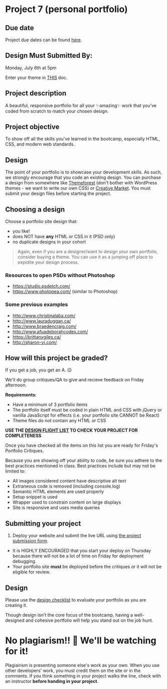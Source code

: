 # Project 7 (personal portfolio)

## Due date

Project due dates can be found [here](https://github.com/HackerYou/bootcamp-notes/blob/master/stuff-you-need-to-know/important-dates.md).

## Design Must Submitted By:

Monday, July 6th at 5pm

Enter your theme in [THIS](https://docs.google.com/spreadsheets/d/1zjRDoKcQzrT8tuZCCzdUN5Tq4OKOXE_3mf91Z3Rm_x0/edit?usp=sharing) doc. 


## Project description

A beautiful, responsive portfolio for all your ✨amazing✨ work that you've coded from scratch to match your chosen design.

## Project objective

To show off all the skills you've learned in the bootcamp, especially HTML, CSS, and modern web standards.

## Design

The point of your portfolio is to showcase your development skills. As such, we strongly encourage that you code an existing design. You can purchase a design from somewhere like [Themeforest](http://1.envato.market/hackeryou) (don't bother with WordPress themes - we want to write our own CSS) or [Creative Market](https://creativemarket.com/templates/websites). You must submit your design files before starting the project.
<!-- 
You may not update an existing portfolio, you must start from scratch. -->

## Choosing a design

Choose a portfolio site design that:

-   you like!
-   does NOT have **any** HTML or CSS in it (PSD only)
-   no duplicate designs in your cohort 
<!-- -   no recent grad has used (check the [past portfolio themes doc](https://docs.google.com/spreadsheets/d/1ZQqQnn-gSbyRlk_Au_MRoRsttsgy4BRdRnldnoclt6I/edit#gid=0)) -->

> Again, even if you are a designer/want to design your own portfolio, consider buying a theme. You can use it as a jumping off place to expidite your design process.

### Resources to open PSDs without Photoshop

-   https://studio.psdetch.com/
-   https://www.photopea.com/ (similar to Photoshop)

### Some previous examples

-   <http://www.christinalaba.com/>
-   <http://www.lauraduggan.ca/>
-   <http://www.braedencraig.com/>
-   <http://www.afuadeborahcodes.com/>
-   <https://brittanygiles.ca/>
-   <http://sharon-yi.com/>

## How will this project be graded?

If you get a job, you get an A. 😉

We'll do group critiques/QA to give and recieve feedback on Friday afternoon.

**Requirements:**

-   Have a minimum of 3 portfolio items
-   The portfolio itself must be coded in plain HTML and CSS with jQuery or vanilla JavaScript for effects (i.e. your portfolio site CANNOT be React)
-   Theme files do not contain any HTML or CSS


**USE THE [DESIGN FLIGHT LIST](https://github.com/HackerYou/bootcamp-notes/blob/master/stuff-you-need-to-know/Juno-Design-flight-list.pdf) TO CHECK YOUR PROJECT FOR COMPLETENESS**

Once you have checked all the items on this list you are ready for Friday's Portfolio Critiques.

Because you are showing off your ability to code, be sure you adhere to the best practices mentioned in class. Best practices include but may not be limited to:

-   All images considered content have descriptive alt text
-   Extraneous code is removed (including console.log)
-   Semantic HTML elements are used properly
-   Setup snippet is used
-   Wrapper used to constrain content on large displays
-   Site is responsive and uses media queries

## Submitting your project

1. Deploy your website and submit the live URL using [the project submission form](https://docs.google.com/forms/d/1ld09hsgj2WEpCEjNwg8ezA-wOlsFKeuBleYHlOPDUW0/edit).

-   It is HIGHLY ENCOURAGED that you start your deploy on Thursday because  there will not be a lot of time on Friday for deployment debugging.
-   Your portfolio site **must** be deployed before the critiques or it will not be eligible for review.


## Design

Please use the [design checklist](https://github.com/HackerYou/bootcamp-notes/blob/master/stuff-you-need-to-know/design-checklist.pdf) to evaluate your portfolio as you are creating it. 

Though design isn't the core focus of the bootcamp, having a well-designed and cohesive portfolio will help you stand out on the job hunt.

<!-- Whether you need advice on colour schemes, fonts, layout or a wider professional opinion, manage your time so that you can take advantage of instructor and peer feedback on design during project work time. 🎨 -->

# No plagiarism!! 👀 We'll be watching for it!

Plagiairism is presenting someone else's work as your own. When you use other developers' work, you must credit them on the site or in the comments. If you think something in your project walks the line, check with an instructor **before handing in your project**.
